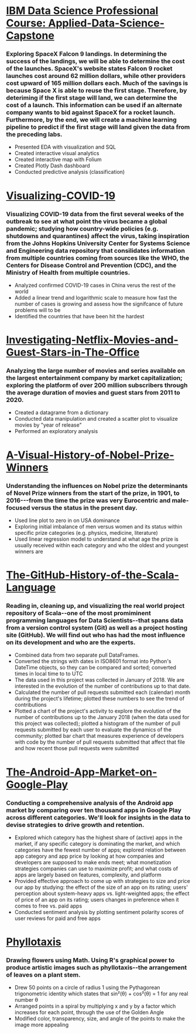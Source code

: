 # [IBM Data Science Professional Course: Applied-Data-Science-Capstone](https://github.com/t-mapa/Applied-Data-Science-Capstone)

### Exploring SpaceX Falcon 9 landings. In determining the success of the landings, we will be able to determine the cost of the launches. SpaceX's website states Falcon 9 rocket launches cost around 62 million dollars, while other providers cost upward of 165 million dollars each. Much of the savings is because Space X is able to reuse the first stage. Therefore, by deteriming if the first stage will land, we can determine the cost of a launch. This information can be used if an alternate company wants to bid against SpaceX for a rocket launch. Furthermore, by the end, we will create a machine learning pipeline to predict if the first stage will land given the data from the preceding labs.

- Presented EDA with visualization and SQL
- Created interactive visual analytics
- Created interactive map with Folium
- Created Plotly Dash dashboard
- Conducted predictive analysis (classification)

# [Visualizing-COVID-19](https://github.com/t-mapa/Visualizing-COVID-19)

### Visualizing COVID-19 data from the first several weeks of the outbreak to see at what point the virus became a global pandemic; studying how country-wide policies (e.g. shutdowns and quarantines) affect the virus, taking inspiration from the Johns Hopkins University Center for Systems Science and Engineering data repository that consilidates information from multiple countries coming from sources like the WHO, the Centers for Disease Control and Prevention (CDC), and the Ministry of Health from multiple countries.

- Analyzed confirmed COVID-19 cases in China verus the rest of the world
- Added a linear trend and logarithmic scale to measure how fast the number of cases is growing and assess how the signifcance of future problems will to be
- Identified the countries that have been hit the hardest

# [Investigating-Netflix-Movies-and-Guest-Stars-in-The-Office](https://github.com/t-mapa/Investigating-Netflix-Movies-and-Guest-Stars-in-The-Office)

### Analyzing the large number of movies and series available on the largest entertainment company by market capitalization; exploring the platform of over 200 million subscribers through the average duration of movies and guest stars from  2011 to 2020.

- Created a datagrame from a dictionary
- Conducted data manipulation and created a scatter plot to visualize movies by "year of release"
- Performed an exploratory analysis

# [A-Visual-History-of-Nobel-Prize-Winners](https://github.com/t-mapa/A-Visual-History-of-Nobel-Prize-Winners)

### Understanding the influences on Nobel prize the determinants of Novel Prize winners from the start of the prize, in 1901, to 2016---from the time the prize was very Eurocentric and male-focused versus the status in the present day.

- Used line plot to zero in on USA dominance
- Exploring initial imbalance of men versus women and its status within specific prize categories (e.g. physics, medicine, literature)
- Used linear regression model to understand at what age the prize is usually received within each category and who the oldest and youngest winners are

# [The-GitHub-History-of-the-Scala-Language](https://github.com/t-mapa/The-GitHub-History-of-the-Scala-Language)

### Reading in, cleaning up, and visualizing the real world project repository of Scala--one of the most promiminent programming languages for Data Scientists--that spans data from a version control system (Git) as well as a project hosting site (GitHub). We will find out who has had the most influence on its development and who are the experts.

- Combined data from two separate pull DataFrames.
- Converted the strings with dates in ISO8601 format into Python's DateTime objects, so they can be compared and sorted; converted times in local time to to UTC
- The data used in this project was collected in January of 2018. We are interested in the evolution of the number of contributions up to that date.
- Calculated the number of pull requests submitted each (calendar) month during the project's lifetime; plotted these numbers to see the trend of contributions
- Plotted a chart of the project's activity to explore the evolution of the number of contributions up to the January 2018 (when the data used for this project was collected); plotted a histogram of the number of pull requests submitted by each user to evaluate the dynamics of the community; plotted bar chart that measures experience of developers with code by the number of pull requests submitted that affect that file and how recent those pull requests were submitted

# [The-Android-App-Market-on-Google-Play](https://github.com/t-mapa/The-Android-App-Market-on-Google-Play)

### Conducting a comprehensive analysis of the Android app market by comparing over ten thousand apps in Google Play across different categories. We'll look for insights in the data to devise strategies to drive growth and retention.

- Explored which category has the highest share of (active) apps in the market, if any specific category is dominating the market, and which categories have the fewest number of apps; explored relation between app category and app price by looking at how companies and developers are supposed to make ends meet; what monetization strategies companies can use to maximize profit; and what costs of apps are largely based on features, complexity, and platform
- Provided effective approach to come up with strategies to size and price our app by studying: the effect of the size of an app on its rating; users' perception about system-heavy apps vs. light-weighted apps; the effect of price of an app on its rating; users changes in preference when it comes to free vs. paid apps
- Conducted sentiment analysis by plotting sentiment polarity scores of user reviews for paid and free apps

# [Phyllotaxis](https://github.com/t-mapa/Phyllotaxis)

### Drawing flowers using Math. Using R's graphical power to produce artistic images such as phyllotaxis--the arrangement of leaves on a plant stem.

- Drew 50 points on a circle of radius 1 using the Pythagorean trigonometric identity which states that sin²(θ) + cos²(θ) = 1 for any real number θ
- Arranged points in a spiral by multiplying x and y by a factor which increases for each point, through the use of the Golden Angle
- Modified color, transparency, size, and angle of the points to make the image more appealing
